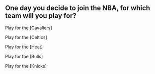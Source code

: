 ## One day you decide to join the NBA, for which team will you play for?

Play for the [Cavaliers]

Play for the [Celtics]

Play for the [Heat]

Play for the [Bulls]

Play for the [Knicks]
